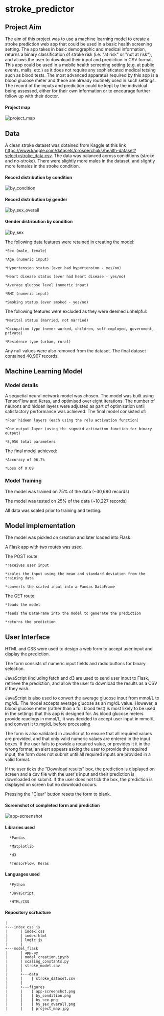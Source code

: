# stroke_predictor

## Project Aim

The aim of this project was to use a machine learning model to create a stroke prediction web app that could be used in a basic health screening setting. The app takes in basic demographic and medical information, returns a binary classification of stroke risk (i.e. "at risk" or "not at risk"), and allows the user to download their input and prediction in CSV format. This app could be used in a mobile health screening setting (e.g. at public events, malls, etc.) as it does not require any sophisticated medical tetsing such as blood tests. The most advanced apparatus required by this app is a blood glucose meter and these are already routinely used in such settings. The record of the inputs and prediction could be kept by the individual being assessed, either for their own information or to encourage further follow up with their doctor.

#### Project map
![project_map](https://github.com/anna2023471/stroke_predictor/assets/132623167/132a35c3-6e1a-4f6d-abef-40e2f727db40)

## Data

A clean stroke dataset was obtained from Kaggle at this link https://www.kaggle.com/datasets/prosperchuks/health-dataset?select=stroke_data.csv. The data was balanced across coniditions (stroke and no-stroke). There were slightly more males in the dataset, and slightly more females in the stroke condition.

#### Record distribution by condition
![by_condition](https://github.com/anna2023471/stroke_predictor/assets/132623167/e239309f-869f-4725-848a-5c0de2228302)

#### Record distribution by gender
![by_sex_overall](https://github.com/anna2023471/stroke_predictor/assets/132623167/5b001c20-ffa7-415c-ad26-48070e364874)


#### Gender distribution by condition
![by_sex](https://github.com/anna2023471/stroke_predictor/assets/132623167/3a213d3d-481b-4a35-9eef-492de1208034)


The following data features were retained in creating the model:

    *Sex (male, female)

    *Age (numeric input)

    *Hypertension status (ever had hypertension - yes/no)

    *Heart disease status (ever had heart disease - yes/no)

    *Average glucose level (numeric input)

    *BMI (numeric input)

    *Smoking status (ever smoked - yes/no)

The following features were excluded as they were deemed unhelpful:

    *Marital status (married, not married)

    *Occupation type (never worked, children, self-employed, government, private)

    *Residence type (urban, rural)

Any null values were also removed from the dataset. The final dataset contained 40,907 records.

## Machine Learning Model

### Model details

A sequetial neural network model was chosen. The model was built using TensorFlow and Keras, and optimised over eight iterations. The number of neurons and hidden layers were adjusted as part of optimisation until satisfactory performance was achieved. The final model consisted of:

    *Four hideen layers (each using the relu activation function)

    *One output layer (using the sigmoid activation function for binary output)

    *8,956 total parameters

The final model achieved:

    *Accuracy of 96.7%

    *Loss of 0.09

### Model Training

The model was trained on 75% of the data (~30,680 records)

The model was tested on 25% of the data (~10,227 records)

All data was scaled prior to training and testing.

## Model implementation

The model was pickled on creation and later loaded into Flask.

A Flask app with two routes was used.

The POST route:

    *receives user input

    *scales the input using the mean and standard deviation from the training data

    *converts the scaled input into a Pandas DataFrame

The GET route:

    *loads the model

    *feeds the DataFrame into the model to generate the prediction

    *returns the prediction

## User Interface

HTML and CSS were used to design a web form to accept user input and display the prediction.

The form consists of numeric input fields and radio buttons for binary selection.

JavaScript (including fetch and d3 are used to send user input to Flask, retrieve the prediction, and allow the user to download the results as a CSV if they wish.

JavaScript is also used to convert the average glucose input from mmol/L to mg/dL. The model accepts average glucose as an mg/dL value. However, a blood glucose meter (rather than a full blood test) is most likely to be used in the settings that this app is designed for. As blood glucose meters provide readings in mmol/L, it was decided to accept user input in mmol/L and convert it to mg/dL before processing.

The form is also validated in JavaScript to ensure that all required values are provided, and that only valid numeric values are entered in the input boxes. If the user fails to provide a required value, or provides it it in the wrong format, an alert appears asking the user to provide the required input; the form does not submit until all required inputs are provided in a valid format. 

If the user ticks the "Download results" box, the prediction is displayed on screen and a csv file with the user's input and their prediction is downloaded on submit. If the user does not tick the box, the prediction is displayed on screen but no download occurs.

Pressing the "Clear" button resets the form to blank.

#### Screenshot of completed form and prediction

![app-screenshot](https://github.com/anna2023471/stroke_predictor/assets/132623167/66255185-3341-40b3-8288-f43d67d32411)

#### Libraries used

      *Pandas

      *Matplotlib

      *d3

      *TensorFlow, Keras

#### Languages used

      *Python

      *JavaScript

      *HTML/CSS

#### Repository scrtucture

```tree
|   
+---index_css_js
|      | index.css
|      | index.html
|      | logic.js
|      | 
+---model_flask
|      | app.py
|      | model_creation.ipynb
|      | scaling_constants.py
|      | stroke_model.sav
|      |    
|      +---data
|      |    | stroke_dataset.csv
|      |     
|      +---figures
|      |    | app-screenshot.png
|      |    | by_condition.png
|      |    | by_sex.png
|      |    | by_sex_overall.png
|      |    | project_map.jpg
            




